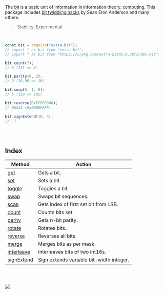 The [bit] is a basic unit of information in information theory, computing.
This package includes [bit twiddling hacks] by Sean Eron Anderson and many others.

> Stability: Experimental.

<br>

```javascript
const bit = require("extra-bit");
// import * as bit from "extra-bit";
// import * as bit from "https://unpkg.com/extra-bit@1.0.50/index.mjs"; (deno)

bit.count(7);
// 3 (111 => 3)

bit.parity(8, 2);
// 2 (10,00 => 10)

bit.swap(6, 1, 0);
// 5 (110 => 101)

bit.reverse(0xFFFF0000);
// 65535 (0x0000FFFF)

bit.signExtend(15, 4);
// -1
```

<br>
<br>


## Index

| Method                | Action
|-----------------------|-------
| [get]                 | Gets a bit.
| [set]                 | Sets a bit.
| [toggle]              | Toggles a bit.
| [swap]                | Swaps bit sequences.
| [scan]                | Gets index of first set bit from LSB.
| [count]               | Counts bits set.
| [parity]              | Gets n-bit parity.
| [rotate]              | Rotates bits.
| [reverse]             | Reverses all bits.
| [merge]               | Merges bits as per mask.
| [interleave]          | Interleaves bits of two int16s.
| [signExtend]          | Sign extends variable bit-width integer.

<br>
<br>

[![](https://img.youtube.com/vi/4Yy0pPTrHlk/maxresdefault.jpg)](https://www.youtube.com/watch?v=4Yy0pPTrHlk)

[bit]: https://en.wikipedia.org/wiki/Bit
[bit twiddling hacks]: https://graphics.stanford.edu/~seander/bithacks.html
[browserify]: https://www.npmjs.com/package/browserify
[rollup]: https://www.npmjs.com/package/rollup
[uglify-js]: https://www.npmjs.com/package/uglify-js
[get]: https://github.com/nodef/extra-bit/wiki/get
[set]: https://github.com/nodef/extra-bit/wiki/set
[setAs]: https://github.com/nodef/extra-bit/wiki/setAs
[swap]: https://github.com/nodef/extra-bit/wiki/swap
[scan]: https://github.com/nodef/extra-bit/wiki/scan
[scanReverse]: https://github.com/nodef/extra-bit/wiki/scanReverse
[count]: https://github.com/nodef/extra-bit/wiki/count
[parity]: https://github.com/nodef/extra-bit/wiki/parity
[reverse]: https://github.com/nodef/extra-bit/wiki/reverse
[merge]: https://github.com/nodef/extra-bit/wiki/merge
[interleave]: https://github.com/nodef/extra-bit/wiki/interleave
[signExtend]: https://github.com/nodef/extra-bit/wiki/signExtend
[toggle]: https://github.com/nodef/extra-bit/wiki/toggle
[rotate]: https://github.com/nodef/extra-bit/wiki/rotate
[:running:]: https://npm.runkit.com/extra-bit
[:package:]: https://www.npmjs.com/package/extra-bit
[:moon:]: https://www.npmjs.com/package/extra-bit.min
[:ledger:]: https://unpkg.com/extra-bit/
[:vhs:]: https://asciinema.org/a/337114
